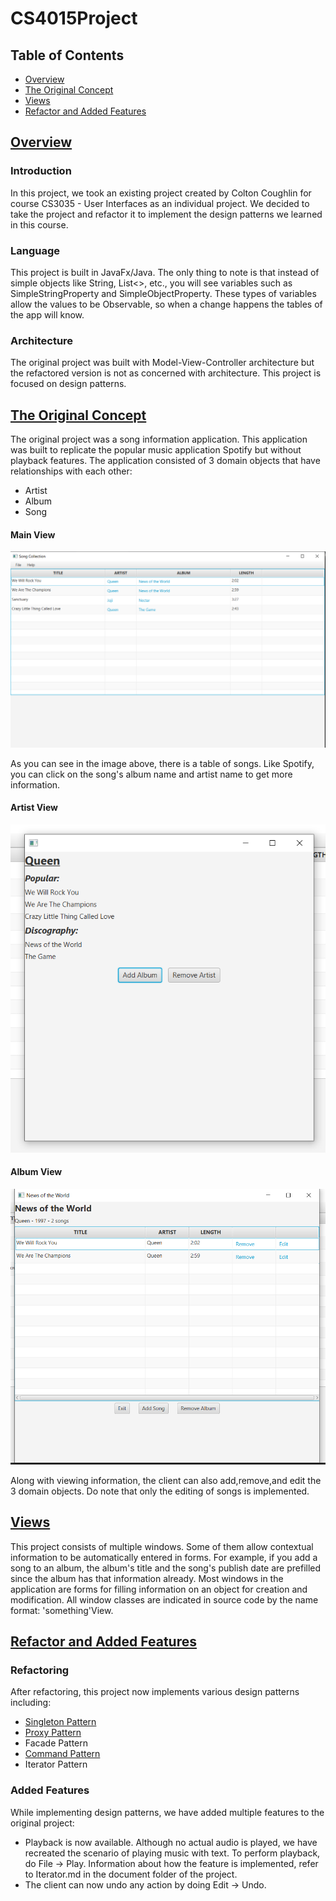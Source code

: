 # CS4015Project

## Table of Contents
- [Overview](https://github.com/NiftyAlpaca/CS4015Project/blob/main/README.md#-overview)
- [The Original Concept](https://github.com/NiftyAlpaca/CS4015Project/blob/main/README.md#-the-original-concept)
- [Views](https://github.com/NiftyAlpaca/CS4015Project/blob/main/README.md#-views)
- [Refactor and Added Features](https://github.com/NiftyAlpaca/CS4015Project/blob/main/README.md#-refactor-and-added-features)

## <ins> Overview

### Introduction

In this project, we took an existing project created by Colton Coughlin for course CS3035 - User Interfaces as an individual project. 
We decided to take the project and refactor it to implement the design patterns we learned in this course.

### Language
This project is built in JavaFx/Java. The only thing to note is that instead of simple objects like String, List<>, etc.,
you will see variables such as SimpleStringProperty and SimpleObjectProperty. These types of variables
allow the values to be Observable, so when a change happens the tables of the app will know.

### Architecture
The original project was built with Model-View-Controller architecture but the refactored version is not as concerned with
architecture. This project is focused on design patterns.

## <ins> The Original Concept

The original project was a song information application. This application was built to replicate the popular music application Spotify 
but without playback features.  The application consisted of 3 domain objects that have relationships with each other:
- Artist
- Album
- Song

#### Main View
![Application-MainView1](doc/Images/Application-MainTable.PNG)

As you can see in the image above, there is a table of songs. Like Spotify, you can click on the song's album name and
artist name to get more information.

#### Artist View
![Application-ArtistView](doc/Images/ArtistView.PNG)

#### Album View
![Application-AlbumView](doc/Images/AlbumView.PNG)

Along with viewing information, the client can also add,remove,and edit the 3 domain objects. Do note that only the editing of
songs is implemented.

## <ins> Views

This project consists of multiple windows. Some of them allow contextual information to be automatically entered in
forms. For example, if you add a song to an album, the album's title and the song's publish date are prefilled since the album 
has that information already. Most windows in the application are forms for filling information on an object for creation
and modification. All window classes are indicated in source code by the name format: 'something'View.

## <ins> Refactor and Added Features

### Refactoring

After refactoring, this project now implements various design patterns including:

- [Singleton Pattern](https://github.com/NiftyAlpaca/CS4015Project/blob/main/doc/Singleton.md)
- [Proxy Pattern](https://github.com/NiftyAlpaca/CS4015Project/blob/main/doc/Proxy.md)
- Facade Pattern
- [Command Pattern](https://github.com/NiftyAlpaca/CS4015Project/blob/main/doc/Command.md)
- Iterator Pattern

### Added Features

While implementing design patterns, we have added multiple features to the original project:

- Playback is now available. Although no actual audio is played, we have recreated the scenario of playing music with text.
To perform playback, do File -> Play. Information about how the feature is implemented, refer to Iterator.md in the document
folder of the project.
- The client can now undo any action by doing Edit -> Undo.
